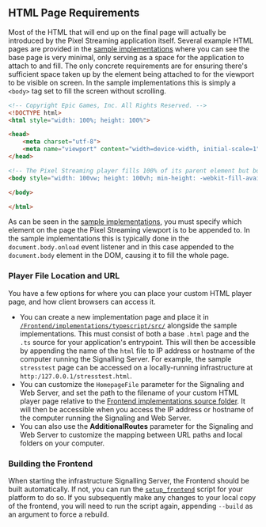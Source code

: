 ## HTML Page Requirements

Most of the HTML that will end up on the final page will actually be introduced by the Pixel Streaming application itself. Several example HTML pages are provided in the [sample implementations](/Frontend/implementations/typescript/src) where you can see the base page is very minimal, only serving as a space for the application to attach to and fill. The only concrete requirements are for ensuring there's sufficient space taken up by the element being attached to for the viewport to be visible on screen. In the sample implementations this is simply a `<body>` tag set to fill the screen without scrolling.

```html
<!-- Copyright Epic Games, Inc. All Rights Reserved. -->
<!DOCTYPE html>
<html style="width: 100%; height: 100%">

<head>
	<meta charset="utf-8">
	<meta name="viewport" content="width=device-width, initial-scale=1">
</head>

<!-- The Pixel Streaming player fills 100% of its parent element but body has a 0px height unless filled with content. As such, we explicitly force the body to be 100% of the viewport height -->
<body style="width: 100vw; height: 100vh; min-height: -webkit-fill-available; font-family: 'Montserrat'; margin: 0px">

</body>

</html>
```

As can be seen in the [sample implementations](/Frontend/implementations/typescript/src/player.ts), you must specify which element on the page the Pixel Streaming viewport is to be appended to. In the sample implementations this is typically done in the `document.body.onload` event listener and in this case appended to the `document.body` element in the DOM, causing it to fill the whole page.

[//]: # (This has yet to be done)
### Player File Location and URL

You have a few options for where you can place your custom HTML player page, and how client browsers can access it.

*	You can create a new implementation page and place it in [`/Frontend/implementations/typescript/src/`](/Frontend/implementations/typescript/src) alongside the sample implementations. This must consist of both a base `.html` page and the `.ts` source for your application's entrypoint. This will then be accessible by appending the name of the `html` file to IP address or hostname of the computer running the Signalling Server.
	For example, the sample `stresstest` page can be accessed on a locally-running infrastructure at `http:/127.0.0.1/stresstest.html`.
*   You can customize the `HomepageFile` parameter for the Signaling and Web Server, and set the path to the filename of your custom HTML player page relative to the [Frontend implementations source folder](/Frontend/implementations/src). It will then be accessible when you access the IP address or hostname of the computer running the Signaling and Web Server.
*   You can also use the **AdditionalRoutes** parameter for the Signaling and Web Server to customize the mapping between URL paths and local folders on your computer.

### Building the Frontend
When starting the infrastructure Signalling Server, the Frontend should be built automatically. If not, you can run the [`setup_frontend`](/SignallingWebServer/platform_scripts/) script for your platform to do so. If you subsequently make any changes to your local copy of the frontend, you will need to run the script again, appending `--build` as an argument to force a rebuild.

